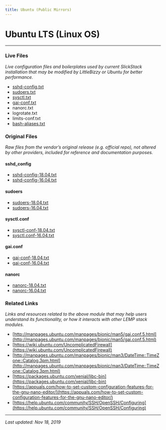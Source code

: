 ```yaml
---
title: Ubuntu (Public Mirrors)
---
```


# Ubuntu LTS (Linux OS)

----

### Live Files

*Live configuration files and boilerplates used by current SlickStack installation that may be modified by LittleBizzy or Ubuntu for better performance.*

* [sshd-config.txt](sshd-config.txt)
* [sudoers.txt](sudoers.txt)
* [sysctl.txt](sysctl-conf.txt)
* [gai-conf.txt](gai-conf.txt)
* nanorc.txt
* logrotate.txt
* limits-conf.txt
* [bash-aliases.txt](bash-aliases.txt)

### Original Files

*Raw files from the vendor’s original release (e.g. official repo), not altered by other providers, included for reference and documentation purposes.*

#### sshd_config

* [sshd-config-18.04.txt](sshd-config-18.04.txt)
* [sshd-config-16.04.txt](sshd-config-16.04.txt)

#### sudoers

* [sudoers-18.04.txt](sudoers-18.04.txt)
* [sudoers-16.04.txt](sudoers-16.04.txt)

#### sysctl.conf

* [sysctl-conf-18.04.txt](sysctl-conf-18.04.txt)
* [sysctl.conf-16.04.txt](sysctl.conf-16.04.txt)

#### gai.conf

* [gai-conf-18.04.txt](gai-conf-18.04.txt)
* [gai-conf-16.04.txt](gai-conf-16.04.txt)

#### nanorc

* [nanorc-18.04.txt](nanorc-18.04.txt)
* [nanorc-16.04.txt](nanorc-16.04.txt)

### Related Links

*Links and resources related to the above module that may help users understand its functionality, or how it interacts with other LEMP stack modules.*

* [http://manpages.ubuntu.com/manpages/bionic/man5/gai.conf.5.html](http://manpages.ubuntu.com/manpages/bionic/man5/gai.conf.5.html)
* [https://wiki.ubuntu.com/UncomplicatedFirewall](https://wiki.ubuntu.com/UncomplicatedFirewall)
* [http://manpages.ubuntu.com/manpages/bionic/man3/DateTime::TimeZone::Catalog.3pm.html](http://manpages.ubuntu.com/manpages/bionic/man3/DateTime::TimeZone::Catalog.3pm.html)
* [https://packages.ubuntu.com/xenial/libc-bin](https://packages.ubuntu.com/xenial/libc-bin)
* [https://appuals.com/how-to-set-custom-configuration-features-for-the-gnu-nano-editor/](https://appuals.com/how-to-set-custom-configuration-features-for-the-gnu-nano-editor/)
* [https://help.ubuntu.com/community/SSH/OpenSSH/Configuring](https://help.ubuntu.com/community/SSH/OpenSSH/Configuring)

----

*Last updated: Nov 18, 2019*
